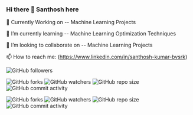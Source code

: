 ### Hi there 👋 Santhosh here
🔭 Currently Working on -- Machine Learning Projects

🌱 I’m currently learning -- Machine Learning Optimization Techniques

👯 I’m looking to collaborate on -- Machine Learning Projects

📫 How to reach me: (https://www.linkedin.com/in/santhosh-kumar-bvsrk)


![GitHub followers](https://img.shields.io/github/followers/santhoshbvsrk?style=social)





![GitHub forks](https://img.shields.io/github/forks/santhoshbvsrk/EDA-Python?label=EDA-Python%20Forks&style=social) ![GitHub watchers](https://img.shields.io/github/watchers/santhoshbvsrk/EDA-Python&style=social) ![GitHub repo size](https://img.shields.io/github/repo-size/santhoshbvsrk/EDA-Python?label=EDA-Python%20Repo%20size&style=social) ![GitHub commit activity](https://img.shields.io/github/commit-activity/m/santhoshbvsrk/EDA-Python?label=Commit%20Activity&style=social)


![GitHub forks](https://img.shields.io/github/forks/santhoshbvsrk/Machine-Learning-Projects?label=Machine%20Learning%20Projects%20Forks&style=social) ![GitHub watchers](https://img.shields.io/github/watchers/santhoshbvsrk/Machine-Learning-Projects?label=ML%20Repo%20Watchers&style=social) ![GitHub repo size](https://img.shields.io/github/repo-size/santhoshbvsrk/Machine-Learning-Projects?label=ML%20Repo%20size&style=social) ![GitHub commit activity](https://img.shields.io/github/commit-activity/m/santhoshbvsrk/Machine-Learning-Projects?label=Commit%20Activity&style=social)
